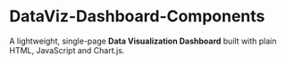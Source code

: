 # DataViz-Dashboard-Components
A lightweight, single-page **Data Visualization Dashboard** built with plain HTML, JavaScript and Chart.js. 

